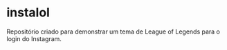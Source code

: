# instalol
Repositório criado para demonstrar um tema de League of Legends para o login do Instagram.

